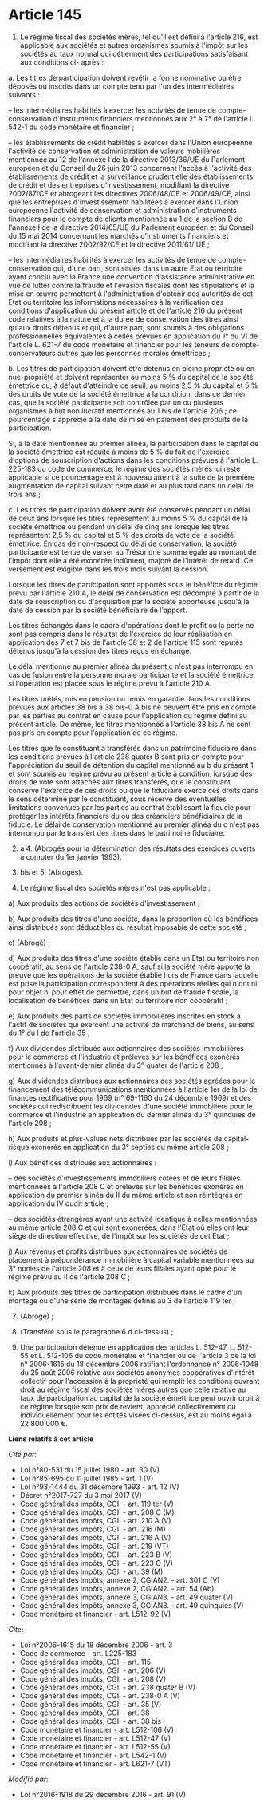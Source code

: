 # Article 145

1. Le régime fiscal des sociétés mères, tel qu'il est défini à l'article 216, est applicable aux sociétés et autres
organismes soumis à l'impôt sur les sociétés au taux normal qui détiennent des participations satisfaisant aux conditions ci-
après :

a. Les titres de participation doivent revêtir la forme nominative ou être déposés ou inscrits dans un compte tenu par l'un
des intermédiaires suivants :

– les intermédiaires habilités à exercer les activités de tenue de compte-conservation d'instruments financiers mentionnés
aux 2° à 7° de l'article L. 542-1 du code monétaire et financier ;

– les établissements de crédit habilités à exercer dans l'Union européenne l'activité de conservation et administration de
valeurs mobilières mentionnée au 12 de l'annexe I de la directive 2013/36/UE du Parlement européen et du Conseil du 26 juin
2013 concernant l'accès à l'activité des établissements de crédit et la surveillance prudentielle des établissements de
crédit et des entreprises d'investissement, modifiant la directive 2002/87/CE et abrogeant les directives 2006/48/CE et
2006/49/CE, ainsi que les entreprises d'investissement habilitées à exercer dans l'Union européenne l'activité de
conservation et administration d'instruments financiers pour le compte de clients mentionnée au 1 de la section B de l'annexe
I de la directive 2014/65/UE du Parlement européen et du Conseil du 15 mai 2014 concernant les marchés d'instruments
financiers et modifiant la directive 2002/92/CE et la directive 2011/61/ UE ;

– les intermédiaires habilités à exercer les activités de tenue de compte-conservation qui, d'une part, sont situés dans un
autre Etat ou territoire ayant conclu avec la France une convention d'assistance administrative en vue de lutter contre la
fraude et l'évasion fiscales dont les stipulations et la mise en œuvre permettent à l'administration d'obtenir des autorités
de cet Etat ou territoire les informations nécessaires à la vérification des conditions d'application du présent article et
de l'article 216 du présent code relatives à la nature et à la durée de conservation des titres ainsi qu'aux droits détenus
et qui, d'autre part, sont soumis à des obligations professionnelles équivalentes à celles prévues en application du 1° du VI
de l'article L. 621-7 du code monétaire et financier pour les teneurs de compte-conservateurs autres que les personnes
morales émettrices ;

b. Les titres de participation doivent être détenus en pleine propriété ou en nue-propriété et doivent représenter au moins 5
% du capital de la société émettrice ou, à défaut d'atteindre ce seuil, au moins 2,5 % du capital et 5 % des droits de vote
de la société émettrice à la condition, dans ce dernier cas, que la société participante soit contrôlée par un ou plusieurs
organismes à but non lucratif mentionnés au 1 bis de l'article 206 ; ce pourcentage s'apprécie à la date de mise en paiement
des produits de la participation.

Si, à la date mentionnée au premier alinéa, la participation dans le capital de la société émettrice est réduite à moins de 5
% du fait de l'exercice d'options de souscription d'actions dans les conditions prévues à l'article L. 225-183 du code de
commerce, le régime des sociétés mères lui reste applicable si ce pourcentage est à nouveau atteint à la suite de la première
augmentation de capital suivant cette date et au plus tard dans un délai de trois ans ;

c. Les titres de participation doivent avoir été conservés pendant un délai de deux ans lorsque les titres représentent au
moins 5 % du capital de la société émettrice ou pendant un délai de cinq ans lorsque les titres représentent 2,5 % du capital
et 5 % des droits de vote de la société émettrice. En cas de non-respect du délai de conservation, la société participante
est tenue de verser au Trésor une somme égale au montant de l'impôt dont elle a été exonérée indûment, majoré de l'intérêt de
retard. Ce versement est exigible dans les trois mois suivant la cession.

Lorsque les titres de participation sont apportés sous le bénéfice du régime prévu par l'article 210 A, le délai de
conservation est décompté à partir de la date de souscription ou d'acquisition par la société apporteuse jusqu'à la date de
cession par la société bénéficiaire de l'apport.

Les titres échangés dans le cadre d'opérations dont le profit ou la perte ne sont pas compris dans le résultat de l'exercice
de leur réalisation en application des 7 et 7 bis de l'article 38 et 2 de l'article 115 sont réputés détenus jusqu'à la
cession des titres reçus en échange.

Le délai mentionné au premier alinéa du présent c n'est pas interrompu en cas de fusion entre la personne morale participante
et la société émettrice si l'opération est placée sous le régime prévu à l'article 210 A.

Les titres prêtés, mis en pension ou remis en garantie dans les conditions prévues aux articles 38 bis à 38 bis-0 A bis ne
peuvent être pris en compte par les parties au contrat en cause pour l'application du régime défini au présent article. De
même, les titres mentionnés à l'article 38 bis A ne sont pas pris en compte pour l'application de ce régime.

Les titres que le constituant a transférés dans un patrimoine fiduciaire dans les conditions prévues à l'article 238 quater B
sont pris en compte pour l'appréciation du seuil de détention du capital mentionné au b du présent 1 et sont soumis au régime
prévu au présent article à condition, lorsque des droits de vote sont attachés aux titres transférés, que le constituant
conserve l'exercice de ces droits ou que le fiduciaire exerce ces droits dans le sens déterminé par le constituant, sous
réserve des éventuelles limitations convenues par les parties au contrat établissant la fiducie pour protéger les intérêts
financiers du ou des créanciers bénéficiaires de la fiducie. Le délai de conservation mentionné au premier alinéa du c n'est
pas interrompu par le transfert des titres dans le patrimoine fiduciaire.

2. à 4. (Abrogés pour la détermination des résultats des exercices ouverts à compter du 1er janvier 1993).

4. bis et 5. (Abrogés).

6. Le régime fiscal des sociétés mères n'est pas applicable :

a) Aux produits des actions de sociétés d'investissement ;

b) Aux produits des titres d'une société, dans la proportion où les bénéfices ainsi distribués sont déductibles du résultat
imposable de cette société ;

c) (Abrogé) ;

d) Aux produits des titres d'une société établie dans un Etat ou territoire non coopératif, au sens de l'article 238-0 A,
sauf si la société mère apporte la preuve que les opérations de la société établie hors de France dans laquelle est prise la
participation correspondent à des opérations réelles qui n'ont ni pour objet ni pour effet de permettre, dans un but de
fraude fiscale, la localisation de bénéfices dans un Etat ou territoire non coopératif ;

e) Aux produits des parts de sociétés immobilières inscrites en stock à l'actif de sociétés qui exercent une activité de
marchand de biens, au sens du 1° du I de l'article 35 ;

f) Aux dividendes distribués aux actionnaires des sociétés immobilières pour le commerce et l'industrie et prélevés sur les
bénéfices exonérés mentionnés à l'avant-dernier alinéa du 3° quater de l'article 208 ;

g) Aux dividendes distribués aux actionnaires des sociétés agréées pour le financement des télécommunications mentionnées à
l'article 1er de la loi de finances rectificative pour 1969 (n° 69-1160 du 24 décembre 1969) et des sociétés qui
redistribuent les dividendes d'une société immobilière pour le commerce et l'industrie en application du dernier alinéa du 3°
quinquies de l'article 208 ;

h) Aux produits et plus-values nets distribués par les sociétés de capital-risque exonérés en application du 3° septies du
même article 208 ;

i) Aux bénéfices distribués aux actionnaires :

– des sociétés d'investissements immobiliers cotées et de leurs filiales mentionnées à l'article 208 C et prélevés sur les
bénéfices exonérés en application du premier alinéa du II du même article et non réintégrés en application du IV dudit
article ;

– des sociétés étrangères ayant une activité identique à celles mentionnées au même article 208 C et qui sont exonérées, dans
l'Etat où elles ont leur siège de direction effective, de l'impôt sur les sociétés de cet Etat ;

j) Aux revenus et profits distribués aux actionnaires de sociétés de placement à prépondérance immobilière à capital variable
mentionnées au 3° nonies de l'article 208 et à ceux de leurs filiales ayant opté pour le régime prévu au II de l'article 208
C ;

k) Aux produits des titres de participation distribués dans le cadre d'un montage ou d'une série de montages définis au 3 de
l'article 119 ter ;

7. (Abrogé) ;

8. (Transféré sous le paragraphe 6 d ci-dessus) ;

9. Une participation détenue en application des articles L. 512-47, L. 512-55 et L. 512-106 du code monétaire et financier ou
de l'article 3 de la loi n° 2006-1615 du 18 décembre 2006 ratifiant l'ordonnance n° 2006-1048 du 25 août 2006 relative aux
sociétés anonymes coopératives d'intérêt collectif pour l'accession à la propriété qui remplit les conditions ouvrant droit
au régime fiscal des sociétés mères autres que celle relative au taux de participation au capital de la société émettrice
peut ouvrir droit à ce régime lorsque son prix de revient, apprécié collectivement ou individuellement pour les entités
visées ci-dessus, est au moins égal à 22 800 000 €.

**Liens relatifs à cet article**

_Cité par_:

  - Loi n°80-531 du 15 juillet 1980 - art. 30 (V)
  - Loi n°85-695 du 11 juillet 1985 - art. 1 (V)
  - Loi n°93-1444 du 31 décembre 1993 - art. 12 (V)
  - Décret n°2017-727 du 3 mai 2017 (V)
  - Code général des impôts, CGI. - art. 119 ter (V)
  - Code général des impôts, CGI. - art. 208 C (M)
  - Code général des impôts, CGI. - art. 210 A (V)
  - Code général des impôts, CGI. - art. 216 (M)
  - Code général des impôts, CGI. - art. 216 A (V)
  - Code général des impôts, CGI. - art. 219 (VT)
  - Code général des impôts, CGI. - art. 223 B (V)
  - Code général des impôts, CGI. - art. 223 O (V)
  - Code général des impôts, CGI. - art. 39 (M)
  - Code général des impôts, annexe 2, CGIAN2. - art. 301 C (V)
  - Code général des impôts, annexe 2, CGIAN2. - art. 54 (Ab)
  - Code général des impôts, annexe 3, CGIAN3. - art. 49 quater (V)
  - Code général des impôts, annexe 3, CGIAN3. - art. 49 quinquies (V)
  - Code monétaire et financier - art. L512-92 (V)

_Cite_:

  - Loi n°2006-1615 du 18 décembre 2006 - art. 3
  - Code de commerce - art. L225-183
  - Code général des impôts, CGI. - art. 115
  - Code général des impôts, CGI. - art. 206 (V)
  - Code général des impôts, CGI. - art. 208 (V)
  - Code général des impôts, CGI. - art. 238 quater B (V)
  - Code général des impôts, CGI. - art. 238-0 A (V)
  - Code général des impôts, CGI. - art. 35 (V)
  - Code général des impôts, CGI. - art. 38
  - Code général des impôts, CGI. - art. 38 bis
  - Code monétaire et financier - art. L512-106 (V)
  - Code monétaire et financier - art. L512-47 (V)
  - Code monétaire et financier - art. L512-55 (V)
  - Code monétaire et financier - art. L542-1 (V)
  - Code monétaire et financier - art. L621-7 (VT)

_Modifié par_:

  - Loi n°2016-1918 du 29 décembre 2016 - art. 91 (V)
